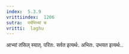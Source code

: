 ```yaml
---
index:  5.3.9
vrittiindex:  1206
sutra:  पर्यभिभ्यां च
vritti:  laghu 
---
```


आभ्यां तसिल् स्यात्. परितः. सर्वत इत्यर्थः. अभितः. उभयत इत्यर्थः..

